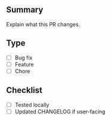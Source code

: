 ## Summary
Explain what this PR changes.

## Type
- [ ] Bug fix
- [ ] Feature
- [ ] Chore

## Checklist
- [ ] Tested locally
- [ ] Updated CHANGELOG if user-facing
